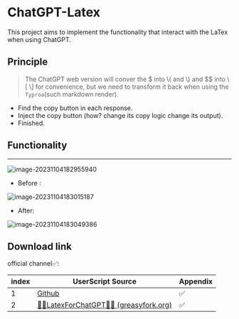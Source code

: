 # ChatGPT-Latex
This project aims to implement the functionality that interact with the LaTex when using ChatGPT.  

## Principle

> The ChatGPT web version will conver the \$ into \\( and \\) and $$ into \\[  \\] for convenience, 
> but we need to transform it back when using the `Typroa`(such markdown render).
- Find the copy button in each response.
- Inject the copy button (how? change its copy logic change its output).
- Finished.


## Functionality

---

![image-20231104182955940](../../../AppData/Roaming/Typora/typora-user-images/image-20231104182955940.png)

- Before :

![image-20231104183015187](../../../AppData/Roaming/Typora/typora-user-images/image-20231104183015187.png)

- After:

![image-20231104183049386](../../../AppData/Roaming/Typora/typora-user-images/image-20231104183049386.png)



## Download link

official channel✅:

| index | UserScript Source                                            | Appendix |
| ----- | ------------------------------------------------------------ | -------- |
| 1     | [Github](https://github.com/linkedlist771/ChatGPT-Latex)     | ✅        |
| 2     | [🚀🚀LatexForChatGPT🚀🚀 (greasyfork.org)](https://greasyfork.org/en/scripts/479009-latexforchatgpt) | ✅        |

